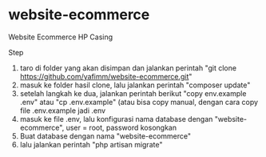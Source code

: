 # website-ecommerce
Website Ecommerce HP Casing

Step
1. taro di folder yang akan disimpan dan jalankan perintah "git clone https://github.com/yafimm/website-ecommerce.git"
2. masuk ke folder hasil clone, lalu jalankan perintah "composer update"
3. setelah langkah ke dua, jalankan perintah berikut "copy env.example .env"  atau "cp .env.example" (atau bisa copy manual, dengan cara copy file .env.example jadi .env
4. masuk ke file .env, lalu konfigurasi nama database dengan "website-ecommerce", user = root, password kosongkan
5. Buat database dengan nama "website-ecommerce"
6. lalu jalankan perintah "php artisan migrate"
 

